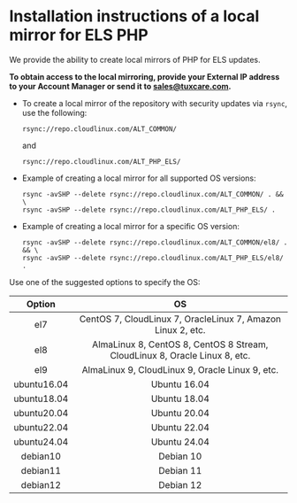 # Installation instructions of a local mirror for ELS PHP

We provide the ability to create local mirrors of PHP for ELS updates.

**To obtain access to the local mirroring, provide your External IP address to your Account Manager or send it to [sales@tuxcare.com](mailto:sales@tuxcare.com).**

* To create a local mirror of the repository with security updates via `rsync`, use the following:
  
  <CodeWithCopy>

  ```
  rsync://repo.cloudlinux.com/ALT_COMMON/
  ```

  </CodeWithCopy>

  and

  <CodeWithCopy>

  ```
  rsync://repo.cloudlinux.com/ALT_PHP_ELS/
  ```

  </CodeWithCopy>

* Example of creating a local mirror for all supported OS versions:

  <CodeWithCopy>

  ```
  rsync -avSHP --delete rsync://repo.cloudlinux.com/ALT_COMMON/ . && \
  rsync -avSHP --delete rsync://repo.cloudlinux.com/ALT_PHP_ELS/ .
  ```

  </CodeWithCopy>

* Example of creating a local mirror for a specific OS version:

  <CodeWithCopy>

  ```
  rsync -avSHP --delete rsync://repo.cloudlinux.com/ALT_COMMON/el8/ . && \
  rsync -avSHP --delete rsync://repo.cloudlinux.com/ALT_PHP_ELS/el8/ .
  ```

  </CodeWithCopy>

Use one of the suggested options to specify the OS:

| Option      | OS                                                                         |
| :---------: | :------------------------------------------------------------------------: |
| el7         | CentOS 7, CloudLinux 7, OracleLinux 7, Amazon Linux 2, etc.                |
| el8         | AlmaLinux 8, CentOS 8, CentOS 8 Stream, CloudLinux 8, Oracle Linux 8, etc. |
| el9         | AlmaLinux 9, CloudLinux 9, Oracle Linux 9, etc.                            |
| ubuntu16.04 | Ubuntu 16.04                                                               |
| ubuntu18.04 | Ubuntu 18.04                                                               |
| ubuntu20.04 | Ubuntu 20.04                                                               |
| ubuntu22.04 | Ubuntu 22.04                                                               |
| ubuntu24.04 | Ubuntu 24.04                                                               |
| debian10    | Debian 10                                                                  |
| debian11    | Debian 11                                                                  |
| debian12    | Debian 12                                                                  |
